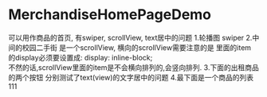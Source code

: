 # MerchandiseHomePageDemo
可以用作商品的首页, 有swiper, scrollView, text居中的问题
1.轮播图  swiper 
2.中间的校园二手街  是一个scrollView, 横向的scrollView需要注意的是 
   里面的item 的display必须要设置成:      display: inline-block;   
   不然的话,scrollView里面的item是不会横向排列的,会竖向排列.
3.下面的出租商品的两个按钮  分别测试了text(view)的文字居中的问题
4.最下面是一个商品的列表  
111
